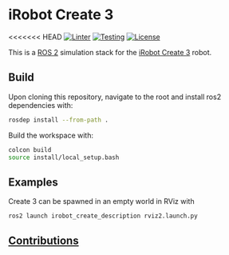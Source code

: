 # iRobot Create 3

<<<<<<< HEAD
[![Linter](https://github.com/iRobotSTEM/create3_sim/actions/workflows/lint.yml/badge.svg)](https://github.com/iRobotSTEM/create3_sim/actions/workflows/lint.yml) [![Testing](https://github.com/iRobotSTEM/create3_sim/actions/workflows/ci.yml/badge.svg)](https://github.com/iRobotSTEM/create3_sim/actions/workflows/ci.yml) [![License](https://img.shields.io/github/license/iRobotSTEM/create3_sim)](https://github.com/iRobotSTEM/create3_sim/blob/master/LICENSE)

This is a [ROS 2](https://docs.ros.org/en/foxy/index.html) simulation stack for the [iRobot Create 3]() robot.

## Build

Upon cloning this repository, navigate to the root and install ros2 dependencies with:

```bash
rosdep install --from-path .
```

Build the workspace with:

```bash
colcon build
source install/local_setup.bash
```

## Examples

Create 3 can be spawned in an empty world in RViz with

```bash
ros2 launch irobot_create_description rviz2.launch.py
```
## [Contributions](CONTRIBUTING.md)